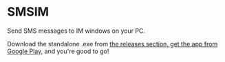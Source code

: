 # SMSIM
Send SMS messages to IM windows on your PC. 

Download the standalone .exe from <a href=https://github.com/JMdeKlerk/SMSIM/releases> the releases section, get the app from <a href="https://play.google.com/store/apps/details?id=me.johannesnz.smsim"> Google Play</a>, and you're good to go!
